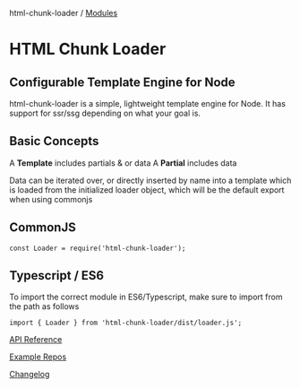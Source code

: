 html-chunk-loader / [Modules](modules.md)

# HTML Chunk Loader
## Configurable Template Engine for Node

html-chunk-loader is a simple, lightweight template engine for Node. It has support for ssr/ssg depending on what your goal is.

## Basic Concepts

A <strong>Template</strong> includes partials & or data
A <strong>Partial</strong> includes data

Data can be iterated over, or directly inserted by name into a template which is loaded from the initialized loader object, which will be the default export when using commonjs

## CommonJS

```
const Loader = require('html-chunk-loader');
```

## Typescript / ES6

To import the correct module in ES6/Typescript, make sure to import from the path as follows

```
import { Loader } from 'html-chunk-loader/dist/loader.js';
```

[API Reference](https://github.com/abschill/html-chunk-loader/tree/0.5.x/docs/modules.md)

[Example Repos](https://github.com/abschill/html-chunk-loader-examples)

[Changelog](https://github.com/abschill/html-chunk-loader/tree/master/changelog.md)
